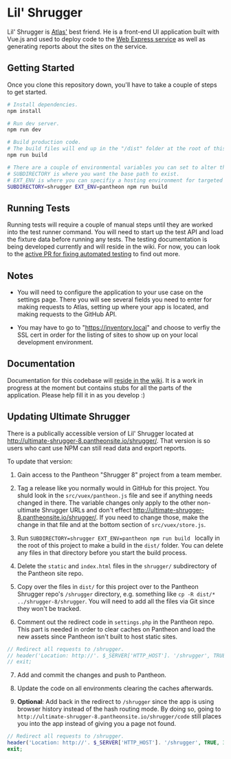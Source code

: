 # Lil' Shrugger

Lil' Shrugger is [Atlas'](https://github.com/CuBoulder/atlas) best friend. He is a front-end UI application built with Vue.js and used to deploy code to the [Web Express service](https://github.com/CuBoulder/express) as well as generating reports about the sites on the service.

## Getting Started

Once you clone this repository down, you'll have to take a couple of steps to get started.

```bash
# Install dependencies. 
npm install

# Run dev server. 
npm run dev

# Build production code.
# The build files will end up in the "/dist" folder at the root of this repository.
npm run build

# There are a couple of environmental variables you can set to alter the build.
# SUBDIRECTORY is where you want the base path to exist.
# EXT_ENV is where you can specifiy a hosting environment for targeted configurations.
SUBDIRECTORY=shrugger EXT_ENV=pantheon npm run build 
```

## Running Tests 

Running tests will require a couple of manual steps until they are worked into the test runner command. You will need to start up the test API and load the fixture data before running any tests. The testing documentation is being developed currently and will reside in the wiki. For now, you can look to the [active PR for fixing automated testing](https://github.com/CuBoulder/lil_shrugger/pull/373/files#diff-c30ff793110b0960f76bb3854af6f5a8R1) to find out more.

## Notes

- You will need to configure the application to your use case on the settings page. There you will see several fields you need to enter for making requests to Atlas, setting up where your app is located, and making requests to the GitHub API.  

- You may have to go to "https://inventory.local" and choose to verfiy the SSL cert in order for the listing of sites to show up on your local development environment. 

## Documentation

Documentation for this codebase will [reside in the wiki](https://github.com/CuBoulder/lil_shrugger/wiki). It is a work in progress at the moment but contains stubs for all the parts of the application. Please help fill it in as you develop :) 

## Updating Ultimate Shrugger

There is a publically accessible version of Lil' Shrugger located at http://ultimate-shrugger-8.pantheonsite.io/shrugger/. That version is so users who cant use NPM can still read data and export reports. 

To update that version:

1. Gain access to the Pantheon "Shrugger 8" project from a team member.

2. Tag a release like you normally would in GitHub for this project. You shuld look in the `src/vuex/pantheon.js` file and see if anything needs changed in there. The variable changes only apply to the other non-ultimate Shrugger URLs and don't effect http://ultimate-shrugger-8.pantheonsite.io/shrugger/. If you need to change those, make the change in that file and at the bottom section of `src/vuex/store.js`.

3. Run `SUBDIRECTORY=shrugger EXT_ENV=pantheon npm run build ` locally in the root of this project to make a build in the `dist/` folder. You can delete any files in that directory before you start the build process.

4. Delete the `static` and `index.html` files in the `shrugger/` subdirectory of the Pantheon site repo.

5. Copy over the files in `dist/` for this project over to the Pantheon Shrugger repo's `/shrugger` directory, e.g. something like `cp -R dist/* ../shrugger-8/shrugger`. You will need to add all the files via Git since they won't be tracked.

6. Comment out the redirect code in `settings.php` in the Pantheon repo. This part is needed in order to clear caches on Pantheon and load the new assets since Pantheon isn't built to host static sites.

```php
// Redirect all requests to /shrugger.
// header('Location: http://'. $_SERVER['HTTP_HOST']. '/shrugger', TRUE, 302);
// exit;
```

7. Add and commit the changes and push to Pantheon.

8. Update the code on all environments clearing the caches afterwards.

9. **Optional**: Add back in the redirect to `/shrugger` since the app is using browser history instead of the hash routing mode. By doing so, going to `http://ultimate-shrugger-8.pantheonsite.io/shrugger/code` still places you into the app instead of giving you a page not found.

```php
// Redirect all requests to /shrugger.
header('Location: http://'. $_SERVER['HTTP_HOST']. '/shrugger', TRUE, 302);
exit;
```

